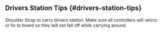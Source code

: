 ## Drivers Station Tips {#drivers-station-tips}

Shoulder Strap to carry drivers station. Make sure all controllers will velcro or fix to board so they will not fall off while carrying around.